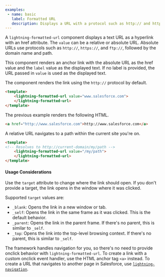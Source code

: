 ```yaml
---
examples:
 - name: basic
   label: Formatted URL
   description: Displays a URL with a protocol such as http:// and https://. Protocol http:// is automatically prepended to a value like "my/path" to create an absolute URL. A value "/my/path" creates a relative URL.
---
```

A `lightning-formatted-url` component displays a text
URL as a hyperlink with an href attribute. The `value` can be a relative or
absolute URL. Absolute URLs use protocols such as `http://`, `https://`, and
`ftp://`, followed by the domain name and path.

This component renders an anchor link with the absolute URL as the
href value and the `label` value as the displayed text. If no label is provided,
the URL passed in `value` is used as the displayed text.

The component renders the link using the `http://` protocol by default.

```html
<template>
    <lightning-formatted-url value="www.salesforce.com">
    </lightning-formatted-url>
</template>
```

The previous example renders the following HTML.

```html
<a href="http://www.salesforce.com">http://www.salesforce.com</a>
```

A relative URL navigates to a path within the current site you're on.

```html
<template>
<!-- Resolves to http://current-domain/my/path -->
    <lightning-formatted-url value="/my/path">
    </lightning-formatted-url>
</template>
```

#### Usage Considerations

Use the `target` attribute to change where the link should open. If you don't
provide a target, the link opens in the window where it was clicked.

Supported `target` values are:

  * `_blank`: Opens the link in a new window or tab.
  * `_self`: Opens the link in the same frame as it was clicked. This is the default behavior.
  * `_parent`: Opens the link in the parent frame. If there's no parent, this is similar to `_self`.
  * `_top`: Opens the link into the top-level browsing context. If there's no parent, this is similar to `_self`.

The framework handles navigation for you, so there's no need to provide onclick
behavior with `lightning-formatted-url`. To create a link with a
custom onclick event handler, use the HTML anchor tag `<a>` instead.
To create a URL that navigates to another page in Salesforce, use
[`lightning-navigation`](bundle/lightning-navigation/documentation).
